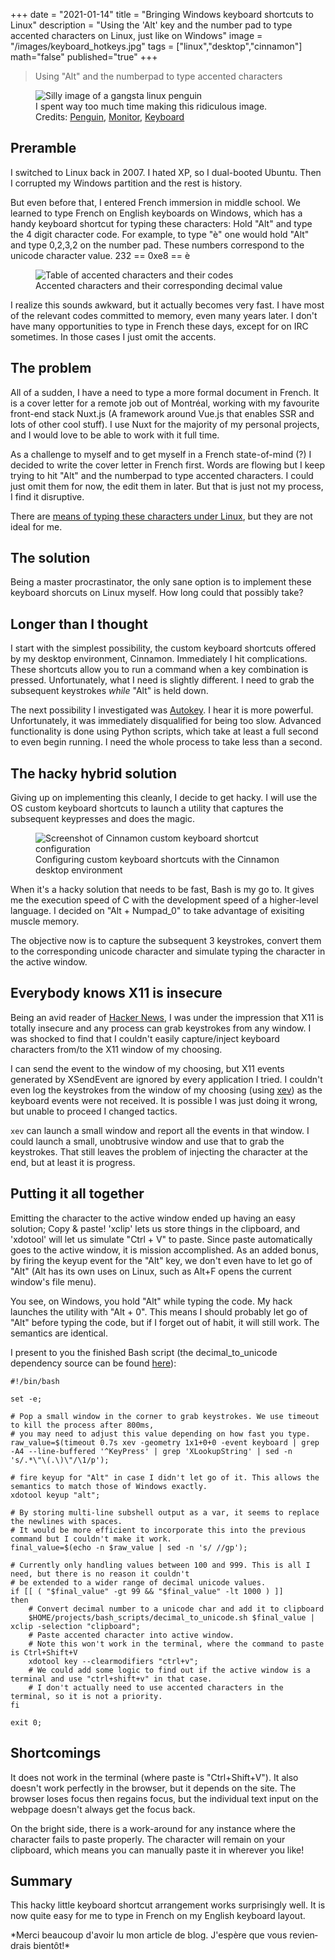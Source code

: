 +++
date = "2021-01-14"
title = "Bringing Windows keyboard shortcuts to Linux"
description = "Using the 'Alt' key and the number pad to type accented characters on Linux, just like on Windows"
image = "/images/keyboard_hotkeys.jpg"
tags = ["linux","desktop","cinnamon"]
math="false"
published="true"
+++

> Using "Alt" and the numberpad to type accented characters

<figure class="blog-figure">
  <img src="/images/keyboard_hotkeys.jpg" alt="Silly image of a gangsta linux penguin"/>
  <figcaption>
    I spent way too much time making this ridiculous image.
Credits: <a href="https://pixabay.com/users/clker-free-vector-images-3736/" target="_blank" rel="noopener">Penguin</a>,
<a href="https://pixabay.com/users/coxinhafotos-3726685/" target="_blank" rel="noopener">Monitor</a>,
<a href="https://pixabay.com/users/schmidsi-104144/" target="_blank" rel="noopener">Keyboard</a>
  </figcaption>
</figure>

## Preramble

I switched to Linux back in 2007. I hated XP, so I dual-booted Ubuntu. Then I corrupted my Windows partition and the rest is history.

But even before that, I entered French immersion in middle school. We learned to type French on English keyboards on Windows, which has a handy keyboard shortcut for typing these characters: Hold "Alt" and type the 4 digit character code. For example, to type "è" one would hold "Alt" and type 0,2,3,2 on the number pad. These numbers correspond to the unicode character value. 232 == 0xe8 == è

<figure class="blog-figure">
  <img src="/images/accents.png" alt="Table of accented characters and their codes"/>
  <figcaption>
    Accented characters and their corresponding decimal value
  </figcaption>
</figure>

I realize this sounds awkward, but it actually becomes very fast. I have most of the relevant codes committed to memory, even many years later. I don't have many opportunities to type in French these days, except for on IRC sometimes. In those cases I just omit the accents.

## The problem

All of a sudden, I have a need to type a more formal document in French. It is a cover letter for a remote job out of Montréal, working with my favourite front-end stack Nuxt.js (A framework around Vue.js that enables SSR and lots of other cool stuff). I use Nuxt for the majority of my personal projects, and I would love to be able to work with it full time.

As a challenge to myself and to get myself in a French state-of-mind (?) I decided to write the cover letter in French first. Words are flowing but I keep trying to hit "Alt" and the numberpad to type accented characters. I could just omit them for now, the edit them in later. But that is just not my process, I find it disruptive.

There are [means of typing these characters under Linux](https://wiki.linuxquestions.org/wiki/Accented_Characters), but they are not ideal for me.

## The solution

Being a master procrastinator, the only sane option is to implement these keyboard shorcuts on Linux myself. How long could that possibly take?

## Longer than I thought

I start with the simplest possibility, the custom keyboard shortcuts offered by my desktop environment, Cinnamon. Immediately I hit complications. These shortcuts allow you to run a command when a key combination is pressed. Unfortunately, what I need is slightly different. I need to grab the subsequent keystrokes *while* "Alt" is held down.

The next possibility I investigated was [Autokey](https://github.com/autokey/autokey). I hear it is more powerful. Unfortunately, it was immediately disqualified for being too slow. Advanced functionality is done using Python scripts, which take at least a full second to even begin running. I need the whole process to take less than a second.

## The hacky hybrid solution

Giving up on implementing this cleanly, I decide to get hacky. I will use the OS custom keyboard shortcuts to launch a utility that captures the subsequent keypresses and does the magic.

<figure class="blog-figure">
  <img src="/images/cinnamon_shortcuts.png" alt="Screenshot of Cinnamon custom keyboard shortcut configuration"/>
  <figcaption>
    Configuring custom keyboard shortcuts with the Cinnamon desktop environment
  </figcaption>
</figure>

When it's a hacky solution that needs to be fast, Bash is my go to. It gives me the execution speed of C with the development speed of a higher-level language. I decided on "Alt + Numpad_0" to take advantage of exisiting muscle memory.

The objective now is to capture the subsequent 3 keystrokes, convert them to the corresponding unicode character and simulate typing the character in the active window.

## Everybody knows X11 is insecure

Being an avid reader of [Hacker News](https://news.ycombinator.com), I was under the impression that X11 is totally insecure and any process can grab keystrokes from any window. I was shocked to find that I couldn't easily capture/inject keyboard characters from/to the X11 window of my choosing.

I can send the event to the window of my choosing, but X11 events generated by XSendEvent are ignored by every application I tried. I couldn't even log the keystrokes from the window of my choosing (using [xev](https://linux.die.net/man/1/xev)) as the keyboard events were not received. It is possible I was just doing it wrong, but unable to proceed I changed tactics.

`xev` can launch a small window and report all the events in that window. I could launch a small, unobtrusive window and use that to grab the keystrokes. That still leaves the problem of injecting the character at the end, but at least it is progress.

## Putting it all together

Emitting the character to the active window ended up having an easy solution; Copy & paste! 'xclip' lets us store things in the clipboard, and 'xdotool' will let us simulate "Ctrl + V" to paste. Since paste automatically goes to the active window, it is mission accomplished. As an added bonus, by firing the keyup event for the "Alt" key, we don't even have to let go of "Alt" (Alt has its own uses on Linux, such as Alt+F opens the current window's file menu).

You see, on Windows, you hold "Alt" while typing the code. My hack launches the utility with "Alt + 0". This means I should probably let go of "Alt" before typing the code, but if I forget out of habit, it will still work. The semantics are identical.

I present to you the finished Bash script (the decimal\_to\_unicode dependency source can be found [here](https://github.com/jeremy21212121/decimal-to-unicode)):


```shell
#!/bin/bash 

set -e;

# Pop a small window in the corner to grab keystrokes. We use timeout to kill the process after 800ms,
# you may need to adjust this value depending on how fast you type.
raw_value=$(timeout 0.7s xev -geometry 1x1+0+0 -event keyboard | grep -A4 --line-buffered '^KeyPress' | grep 'XLookupString' | sed -n 's/.*\"\(.\)\"/\1/p');

# fire keyup for "Alt" in case I didn't let go of it. This allows the semantics to match those of Windows exactly.
xdotool keyup "alt";

# By storing multi-line subshell output as a var, it seems to replace the newlines with spaces.
# It would be more efficient to incorporate this into the previous command but I couldn't make it work.
final_value=$(echo -n $raw_value | sed -n 's/ //gp');

# Currently only handling values between 100 and 999. This is all I need, but there is no reason it couldn't
# be extended to a wider range of decimal unicode values.
if [[ ( "$final_value" -gt 99 && "$final_value" -lt 1000 ) ]]
then
	# Convert decimal number to a unicode char and add it to clipboard
	$HOME/projects/bash_scripts/decimal_to_unicode.sh $final_value | xclip -selection "clipboard";
	# Paste accented character into active window.
	# Note this won't work in the terminal, where the command to paste is Ctrl+Shift+V
	xdotool key --clearmodifiers "ctrl+v";
	# We could add some logic to find out if the active window is a terminal and use "ctrl+shift+v" in that case.
	# I don't actually need to use accented characters in the terminal, so it is not a priority.
fi

exit 0;
```

## Shortcomings

It does not work in the terminal (where paste is "Ctrl+Shift+V"). It also doesn't work perfectly in the browser, but it depends on the site. The browser loses focus then regains focus, but the individual text input on the webpage doesn't always get the focus back.

On the bright side, there is a work-around for any instance where the character fails to paste properly. The character will remain on your clipboard, which means you can manually paste it in wherever you like!

## Summary

This hacky little keyboard shortcut arrangement works surprisingly well. It is now quite easy for me to type in French on my English keyboard layout.

<span lang="fr-CA">
*Merci beaucoup d'avoir lu mon article de blog. J'espère que vous reviendrais bientôt!*
</span>

